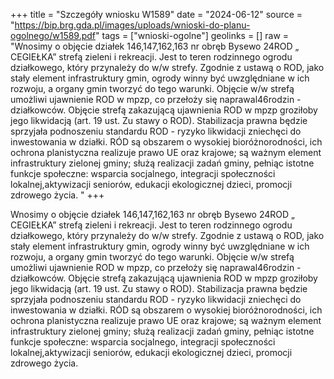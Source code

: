 +++
title = "Szczegóły wniosku W1589"
date = "2024-06-12"
source = "https://bip.brg.gda.pl/images/uploads/wnioski-do-planu-ogolnego/w1589.pdf"
tags = ["wnioski-ogolne"]
geolinks = []
raw = "Wnosimy o objęcie działek 146,147,162,163 nr obręb Bysewo 24ROD „ CEGIEŁKA” strefą zieleni i rekreacji. Jest to teren rodzinnego ogrodu działkowego, który przynależy do w/w strefy. Zgodnie z ustawą o ROD, jako stały element infrastruktury gmin, ogrody winny być uwzględniane w ich rozwoju, a organy gmin tworzyć do tego warunki. Objęcie w/w strefą umożliwi ujawnienie ROD w mpzp, co przełoży się naprawal46rodzin - działkowców. Objęcie strefą zakazującą ujawnienia ROD w mpzp groziłoby jego likwidacją (art. 19 ust. Zu stawy o ROD). Stabilizacja prawna będzie sprzyjała podnoszeniu standardu ROD - ryzyko likwidacji zniechęci do inwestowania w działki. RÓD są obszarem o wysokiej bioróżnorodności, ich ochrona planistyczna realizuje prawo UE oraz krajowe; są ważnym element infrastruktury zielonej gminy; służą realizacji zadań gminy, pełniąc istotne funkcje społeczne: wsparcia socjalnego, integracji społeczności lokalnej,aktywizacji seniorów, edukacji ekologicznej dzieci, promocji zdrowego życia. "
+++

Wnosimy o objęcie działek 146,147,162,163 nr obręb Bysewo 24ROD „ CEGIEŁKA”
strefą zieleni i rekreacji. Jest to teren rodzinnego ogrodu działkowego, który przynależy do w/w
strefy. Zgodnie z ustawą o ROD, jako stały element infrastruktury gmin, ogrody winny być
uwzględniane w ich rozwoju, a organy gmin tworzyć do tego warunki. Objęcie w/w strefą
umożliwi ujawnienie ROD w mpzp, co przełoży się naprawal46rodzin - działkowców. Objęcie
strefą zakazującą ujawnienia ROD w mpzp groziłoby jego likwidacją (art. 19 ust. Zu stawy o
ROD). Stabilizacja prawna będzie sprzyjała podnoszeniu standardu ROD - ryzyko likwidacji
zniechęci do inwestowania w działki. RÓD są obszarem o wysokiej bioróżnorodności, ich ochrona
planistyczna realizuje prawo UE oraz krajowe; są ważnym element infrastruktury zielonej gminy;
służą realizacji zadań gminy, pełniąc istotne funkcje społeczne: wsparcia socjalnego, integracji
społeczności lokalnej,aktywizacji seniorów, edukacji ekologicznej dzieci, promocji zdrowego
życia.



